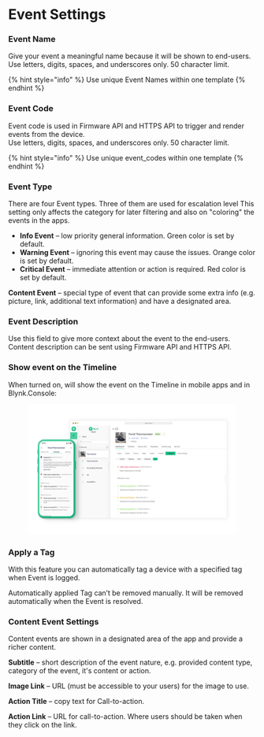 # Event Settings

### Event Name

Give your event a meaningful name because it will be shown to end-users. \
Use letters, digits, spaces, and underscores only. 50 character limit.&#x20;

{% hint style="info" %}
Use unique Event Names within one template
{% endhint %}

### Event Code

Event code is used in Firmware API and HTTPS API to trigger and render events from the device.\
Use letters, digits, spaces, and underscores only. 50 character limit.&#x20;

{% hint style="info" %}
Use unique event\_codes within one template
{% endhint %}

### Event Type

There are four Event types. Three of them are used for escalation level This setting only affects the category for later filtering and also on "coloring" the events in the apps.

* **Info Event** – low priority general information. Green color is set by default.
* **Warning Event** – ignoring this event may cause the issues. Orange color is set by default.&#x20;
* **Critical Event** – immediate attention or action is required. Red color is set by default.

**Content Event** – special type of event that can provide some extra info (e.g. picture, link, additional text information) and have a designated area.

### Event Description

Use this field to give more context about the event to the end-users. Content description can be sent using Firmware API and HTTPS API.

### Show event on the Timeline

When turned on, will show the event on the Timeline in mobile apps and in Blynk.Console:

<figure><img src="../../../../.gitbook/assets/events (1).png" alt=""><figcaption></figcaption></figure>

### Apply a Tag

With this feature you can automatically tag a device with a specified tag when Event is logged.&#x20;

Automatically applied Tag can’t be removed manually. It will be removed automatically when the Event is resolved.

### Content Event Settings

Content events are shown in a designated area of the app and provide a richer content.

**Subtitle** – short description of the event nature, e.g. provided content type, category of the event, it's content or action.

**Image Link** – URL (must be accessible to your users) for the image to use.

**Action Title** – copy text for Call-to-action.

**Action Link** – URL for call-to-action. Where users should be taken when they click on the link.
